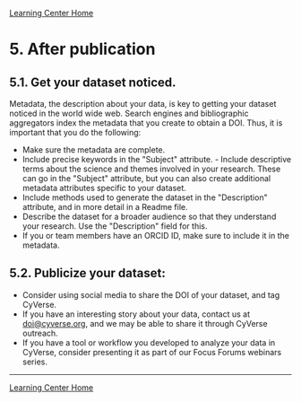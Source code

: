 [Learning Center Home](http://learning.cyverse.org/)

# 5. After publication

## 5.1. Get your dataset noticed.

Metadata, the description about your data, is key to getting your dataset noticed in the world wide web. Search engines and bibliographic aggregators index the metadata that you create to obtain a DOI. Thus, it is important that you do the following:

-   Make sure the metadata are complete.
-   Include precise keywords in the "Subject" attribute. - Include
    descriptive terms about the science and themes involved in your
    research. These can go in the "Subject" attribute, but you can
    also create additional metadata attributes specific to your
    dataset.
-   Include methods used to generate the dataset in the
    "Description" attribute, and in more detail in a Readme file.
-   Describe the dataset for a broader audience so that they
    understand your research. Use the "Description" field for
    this.
-   If you or team members have an ORCID ID, make sure to include it
    in the metadata.

## 5.2. Publicize your dataset:

-   Consider using social media to share the DOI of your dataset, and
    tag CyVerse.
-   If you have an interesting story about your data, contact us at
    <doi@cyverse.org>, and we may be able to share it through CyVerse
    outreach.
-   If you have a tool or workflow you developed to analyze your data in
    CyVerse, consider presenting it as part of our Focus Forums webinars
    series.

------------------------------------------------------------------------

[Learning Center Home](http://learning.cyverse.org/)